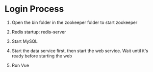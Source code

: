 # Login Process

1. Open the bin folder in the zookeeper folder to start zookeeper

2. Redis startup:  redis-server

3. Start MySQL 

4. Start the data service first, then start the web service. Wait until it's ready before starting the web

5. Run Vue
